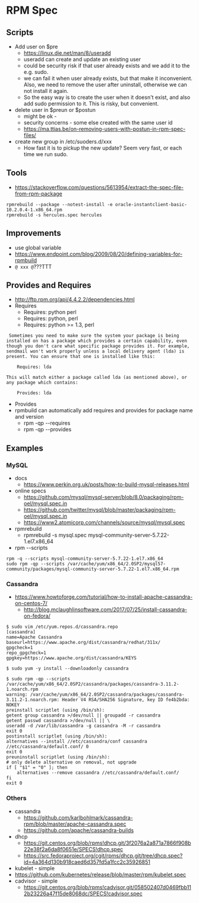 # RPM Spec
## Scripts
* Add user on $pre
  * https://linux.die.net/man/8/useradd
  * useradd can create and update an existing user
  * could be security risk if that user already exists and we add it to the e.g. sudo.
  * we can fail it when user already exists, but that make it inconvenient. Also, we need to remove the user after uninstall, otherwise we can not install it again.
  * So the easy way is to create the user when it doesn't exist, and also add sudo permission to it. This is risky, but convenient.
* delete user in $preun or $postun
  * might be ok - 
  * security concerns - some else created with the same user id
  * https://ma.ttias.be/on-removing-users-with-postun-in-rpm-spec-files/
* create new group in /etc/suoders.d/xxx
  * How fast it is to pickup the new update? Seem very fast, or each time we run sudo.

## Tools
* https://stackoverflow.com/questions/5613954/extract-the-spec-file-from-rpm-package
```
rpmrebuild --package --notest-install -e oracle-instantclient-basic-10.2.0.4-1.x86_64.rpm
rpmrebuild -s hercules.spec hercules
```

## Improvements
* use global variable
* https://www.endpoint.com/blog/2009/08/20/defining-variables-for-rpmbuild
* ```@ xxx @```???TTT

## Provides and Requires
* http://ftp.rpm.org/api/4.4.2.2/dependencies.html
* Requires
  * Requires: python perl
  * Requires: python, perl
  * Requires: python >= 1.3, perl
```
 Sometimes you need to make sure the system your package is being installed on has a package which provides a certain capability, even though you don't care what specific package provides it. For example, sendmail won't work properly unless a local delivery agent (lda) is present. You can ensure that one is installed like this:

	Requires: lda

This will match either a package called lda (as mentioned above), or any package which contains:

	Provides: lda
```
* Provides
* rpmbuild can automatically add requires and provides for package name and version
  * rpm -qp --requires <rpm file>
  *  rpm -qp --provides <rpm file>

## Examples

### MySQL
* docs
  * https://www.perkin.org.uk/posts/how-to-build-mysql-releases.html
* online specs
  * https://github.com/mysql/mysql-server/blob/8.0/packaging/rpm-oel/mysql.spec.in
  * https://github.com/twitter/mysql/blob/master/packaging/rpm-oel/mysql.spec.in
  * https://www2.atomicorp.com/channels/source/mysql/mysql.spec
* rpmrebuild
  * rpmrebuild -s mysql.spec mysql-community-server-5.7.22-1.el7.x86_64
* rpm --scripts
```
rpm -q --scripts mysql-community-server-5.7.22-1.el7.x86_64
sudo rpm -qp --scripts /var/cache/yum/x86_64/2.0SP2/mysql57-community/packages/mysql-community-server-5.7.22-1.el7.x86_64.rpm
```
### Cassandra
* https://www.howtoforge.com/tutorial/how-to-install-apache-cassandra-on-centos-7/
  * http://blog.mclaughlinsoftware.com/2017/07/25/install-cassandra-on-fedora/
```
$ sudo vim /etc/yum.repos.d/cassandra.repo
[cassandra]
name=Apache Cassandra
baseurl=https://www.apache.org/dist/cassandra/redhat/311x/
gpgcheck=1
repo_gpgcheck=1
gpgkey=https://www.apache.org/dist/cassandra/KEYS

$ sudo yum -y install --downloadonly cassandra

$ sudo rpm -qp --scripts /var/cache/yum/x86_64/2.0SP2/cassandra/packages/cassandra-3.11.2-1.noarch.rpm
warning: /var/cache/yum/x86_64/2.0SP2/cassandra/packages/cassandra-3.11.2-1.noarch.rpm: Header V4 RSA/SHA256 Signature, key ID fe4b2bda: NOKEY
preinstall scriptlet (using /bin/sh):
getent group cassandra >/dev/null || groupadd -r cassandra
getent passwd cassandra >/dev/null || \
useradd -d /var/lib/cassandra -g cassandra -M -r cassandra
exit 0
postinstall scriptlet (using /bin/sh):
alternatives --install //etc/cassandra/conf cassandra //etc/cassandra/default.conf/ 0
exit 0
preuninstall scriptlet (using /bin/sh):
# only delete alternative on removal, not upgrade
if [ "$1" = "0" ]; then
    alternatives --remove cassandra //etc/cassandra/default.conf/
fi
exit 0

```

### Others
* cassandra
  * https://github.com/karlbohlmark/cassandra-rpm/blob/master/apache-cassandra.spec
  * https://github.com/apache/cassandra-builds
* dhcp
  * https://git.centos.org/blob/rpms!dhcp.git/3f2076a2a871a7866f908b22e38f2a6da8f0651e/SPECS!dhcp.spec
  * https://src.fedoraproject.org/cgit/rpms/dhcp.git/tree/dhcp.spec?id=4a364d130b918caed6d357fd5a1fcc2c35926851
*  kubelet - simple
  * https://github.com/kubernetes/release/blob/master/rpm/kubelet.spec
* cadvisor - simple
  * https://git.centos.org/blob/rpms!cadvisor.git/058502407d0469fbb112b23226a47f15de8068dc/SPECS!cadvisor.spec
